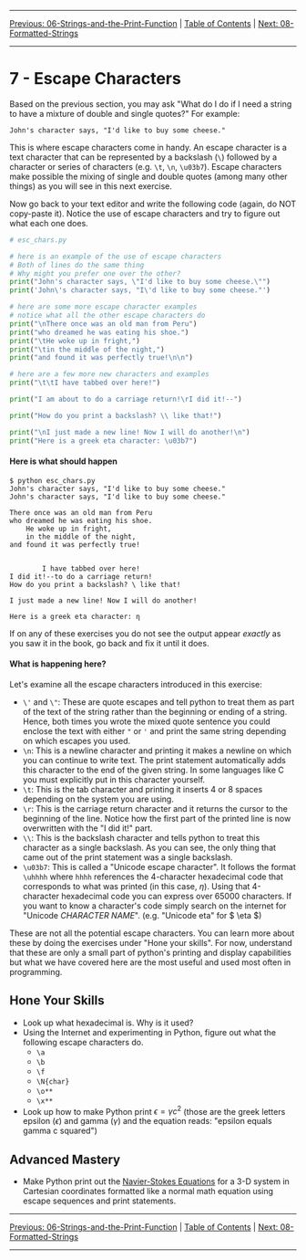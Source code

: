 <!-- Navigation -->

---

[Previous: 06-Strings-and-the-Print-Function](./06-Strings-and-the-Print-Function.md) | [Table of Contents](./00-Table-of-Contents.md) | [Next: 08-Formatted-Strings](./08-Formatted-Strings.md)

---
<!-- End Navigation -->

# 7 - Escape Characters

Based on the previous section, you may ask "What do I do if I need a string to have a mixture of double and 
single quotes?" For example:

```
John's character says, "I'd like to buy some cheese."
```

This is where escape characters come in handy. An escape character is a text character that can be represented by a backslash (`\`) followed by a character or series of characters (e.g. `\t`, `\n`, `\u03b7`). Escape characters make possible the mixing of single and double quotes (among many other things) as you will see in this next exercise.

Now go back to your text editor and write the following code (again, do NOT 
copy-paste it). Notice the use of escape characters and try to figure out what each one does.

```python
# esc_chars.py

# here is an example of the use of escape characters
# Both of lines do the same thing
# Why might you prefer one over the other?
print("John's character says, \"I'd like to buy some cheese.\"")
print('John\'s character says, "I\'d like to buy some cheese."')

# here are some more escape character examples
# notice what all the other escape characters do
print("\nThere once was an old man from Peru")
print("who dreamed he was eating his shoe.")
print("\tHe woke up in fright,")
print("\tin the middle of the night,")
print("and found it was perfectly true!\n\n")

# here are a few more new characters and examples
print("\t\tI have tabbed over here!")

print("I am about to do a carriage return!\rI did it!--")

print("How do you print a backslash? \\ like that!")

print("\nI just made a new line! Now I will do another!\n")
print("Here is a greek eta character: \u03b7")
```

#### Here is what should happen

```
$ python esc_chars.py
John's character says, "I'd like to buy some cheese."
John's character says, "I'd like to buy some cheese."

There once was an old man from Peru
who dreamed he was eating his shoe.
	He woke up in fright,
	in the middle of the night,
and found it was perfectly true!


		I have tabbed over here!
I did it!--to do a carriage return!
How do you print a backslash? \ like that!

I just made a new line! Now I will do another!

Here is a greek eta character: η
```

If on any of these exercises you do not see the output appear *exactly* as you 
saw it in the book, go back and fix it until it does. 

#### What is happening here?

Let's examine all the escape characters introduced in this exercise:

- `\'` and `\"`: These are quote escapes and tell python to treat them as part 
  of the text of the string rather than the beginning or ending of a string. 
   Hence, both times you wrote the mixed quote sentence you could enclose the text
   with either `"` or `'` and print the same string depending on which escapes 
  you used.
- `\n`: This is a newline character and printing it makes a newline on which 
  you can continue to write text. The print statement automatically adds this character to the end of the given string. In some languages like C you must explicitly put in this character yourself.
- `\t`: This is the tab character and printing it inserts 4 or 8 spaces depending on the system you are using.
- `\r`: This is the carriage return character and it returns the cursor to the beginning of the line. Notice how the first part of the printed line is now overwritten with the "I did it!" part.
- `\\`: This is the backslash character and tells python to treat this character as a single backslash. As you can see, the only thing that came out of the print statement was a single backslash.
- `\u03b7`: This is called a "Unicode escape character". It follows the 
  format `\uhhhh` where `hhhh` references the 4-character hexadecimal code that corresponds to what was printed (in this case, $\eta$). Using that 4-character hexadecimal code you can express over 65000 characters. If you want to know a character's code simply search on the internet for "Unicode *CHARACTER NAME*". (e.g. "Unicode eta" for $ \eta $)

These are not all the potential escape characters. You can learn more about 
these by doing the exercises under "Hone your skills". For now, understand that
 these are only a small part of python's printing and display capabilities but what we have covered here are the most useful and used most often in programming. 

## Hone Your Skills

- Look up what hexadecimal is. Why is it used?
- Using the Internet and experimenting in Python, figure out what the following escape characters do.
  - `\a`
  - `\b	`
  - `\f	`
  - `\N{char}	`
  - `\o**	`
  - `\x**	`
- Look up how to make Python print $\epsilon = \gamma c^2$ 
  (those are the greek letters epsilon ($\epsilon$) and gamma ($\gamma$) and 
  the equation reads: "epsilon equals gamma c squared")

## Advanced Mastery

- Make Python print out the [Navier-Stokes Equations](https://en.wikipedia.org/wiki/Navier%E2%80%93Stokes_equations) for a 3-D system in Cartesian coordinates formatted like a normal math equation using escape sequences and print statements.

<!-- Navigation -->

---

[Previous: 06-Strings-and-the-Print-Function](./06-Strings-and-the-Print-Function.md) | [Table of Contents](./00-Table-of-Contents.md) | [Next: 08-Formatted-Strings](./08-Formatted-Strings.md)

---
<!-- End Navigation -->
